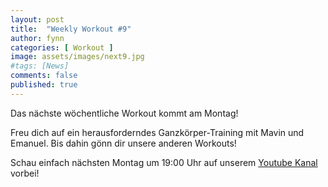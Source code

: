 ```yaml
---
layout: post
title:  "Weekly Workout #9"
author: fynn
categories: [ Workout ]
image: assets/images/next9.jpg
#tags: [News]
comments: false
published: true
---
```

Das nächste wöchentliche Workout kommt am Montag!

Freu dich auf ein herausforderndes Ganzkörper-Training mit Mavin und Emanuel. 
Bis dahin gönn dir unsere anderen Workouts!

Schau einfach nächsten Montag um 19:00 Uhr auf unserem <a target="_blank" href="https://www.youtube.com/channel/UC8Oasid2wI4fRwbGEACiDlg"> Youtube Kanal</a> vorbei!